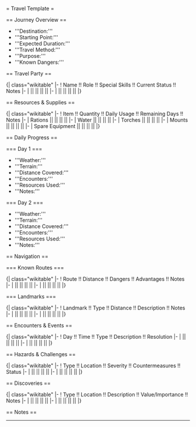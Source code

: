= Travel Template =

== Journey Overview ==

- '''Destination:'''
- '''Starting Point:'''
- '''Expected Duration:'''
- '''Travel Method:'''
- '''Purpose:'''
- '''Known Dangers:'''

== Travel Party ==

{| class="wikitable"
|-
! Name !! Role !! Special Skills !! Current Status !! Notes
|-
| || || || ||
|-
| || || || ||
|}

== Resources & Supplies ==

{| class="wikitable"
|-
! Item !! Quantity !! Daily Usage !! Remaining Days !! Notes
|-
| Rations || || || ||
|-
| Water || || || ||
|-
| Torches || || || ||
|-
| Mounts || || || ||
|-
| Spare Equipment || || || ||
|}

== Daily Progress ==

=== Day 1 ===

- '''Weather:'''
- '''Terrain:'''
- '''Distance Covered:'''
- '''Encounters:'''
- '''Resources Used:'''
- '''Notes:'''

=== Day 2 ===

- '''Weather:'''
- '''Terrain:'''
- '''Distance Covered:'''
- '''Encounters:'''
- '''Resources Used:'''
- '''Notes:'''

== Navigation ==

=== Known Routes ===

{| class="wikitable"
|-
! Route !! Distance !! Dangers !! Advantages !! Notes
|-
| || || || ||
|-
| || || || ||
|}

=== Landmarks ===

{| class="wikitable"
|-
! Landmark !! Type !! Distance !! Description !! Notes
|-
| || || || ||
|-
| || || || ||
|}

== Encounters & Events ==

{| class="wikitable"
|-
! Day !! Time !! Type !! Description !! Resolution
|-
| || || || ||
|-
| || || || ||
|}

== Hazards & Challenges ==

{| class="wikitable"
|-
! Type !! Location !! Severity !! Countermeasures !! Status
|-
| || || || ||
|-
| || || || ||
|}

== Discoveries ==

{| class="wikitable"
|-
! Type !! Location !! Description !! Value/Importance !! Notes
|-
| || || || ||
|-
| || || || ||
|}

== Notes ==

---
